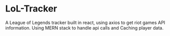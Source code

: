 # LoL-Tracker
A League of Legends tracker built in react, using axios to get riot games API information. Using MERN stack to handle api calls and Caching player data.

